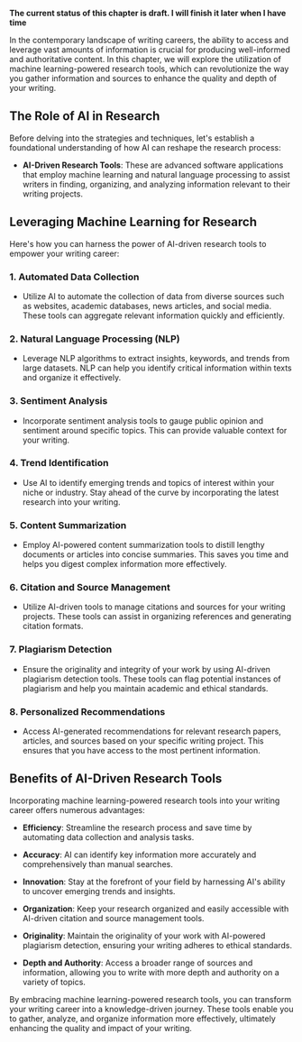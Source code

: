 **The current status of this chapter is draft. I will finish it later when I have time**

In the contemporary landscape of writing careers, the ability to access and leverage vast amounts of information is crucial for producing well-informed and authoritative content. In this chapter, we will explore the utilization of machine learning-powered research tools, which can revolutionize the way you gather information and sources to enhance the quality and depth of your writing.

**The Role of AI in Research**
------------------------------

Before delving into the strategies and techniques, let's establish a foundational understanding of how AI can reshape the research process:

* **AI-Driven Research Tools**: These are advanced software applications that employ machine learning and natural language processing to assist writers in finding, organizing, and analyzing information relevant to their writing projects.

**Leveraging Machine Learning for Research**
--------------------------------------------

Here's how you can harness the power of AI-driven research tools to empower your writing career:

### **1. Automated Data Collection**

* Utilize AI to automate the collection of data from diverse sources such as websites, academic databases, news articles, and social media. These tools can aggregate relevant information quickly and efficiently.

### **2. Natural Language Processing (NLP)**

* Leverage NLP algorithms to extract insights, keywords, and trends from large datasets. NLP can help you identify critical information within texts and organize it effectively.

### **3. Sentiment Analysis**

* Incorporate sentiment analysis tools to gauge public opinion and sentiment around specific topics. This can provide valuable context for your writing.

### **4. Trend Identification**

* Use AI to identify emerging trends and topics of interest within your niche or industry. Stay ahead of the curve by incorporating the latest research into your writing.

### **5. Content Summarization**

* Employ AI-powered content summarization tools to distill lengthy documents or articles into concise summaries. This saves you time and helps you digest complex information more effectively.

### **6. Citation and Source Management**

* Utilize AI-driven tools to manage citations and sources for your writing projects. These tools can assist in organizing references and generating citation formats.

### **7. Plagiarism Detection**

* Ensure the originality and integrity of your work by using AI-driven plagiarism detection tools. These tools can flag potential instances of plagiarism and help you maintain academic and ethical standards.

### **8. Personalized Recommendations**

* Access AI-generated recommendations for relevant research papers, articles, and sources based on your specific writing project. This ensures that you have access to the most pertinent information.

**Benefits of AI-Driven Research Tools**
----------------------------------------

Incorporating machine learning-powered research tools into your writing career offers numerous advantages:

* **Efficiency**: Streamline the research process and save time by automating data collection and analysis tasks.

* **Accuracy**: AI can identify key information more accurately and comprehensively than manual searches.

* **Innovation**: Stay at the forefront of your field by harnessing AI's ability to uncover emerging trends and insights.

* **Organization**: Keep your research organized and easily accessible with AI-driven citation and source management tools.

* **Originality**: Maintain the originality of your work with AI-powered plagiarism detection, ensuring your writing adheres to ethical standards.

* **Depth and Authority**: Access a broader range of sources and information, allowing you to write with more depth and authority on a variety of topics.

By embracing machine learning-powered research tools, you can transform your writing career into a knowledge-driven journey. These tools enable you to gather, analyze, and organize information more effectively, ultimately enhancing the quality and impact of your writing.
